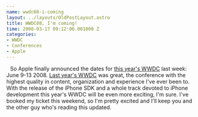 ```yaml
--- 
name: wwdc08-i-coming
layout: ../layouts/OldPostLayout.astro
title: WWDC08, I'm coming!
time: 2008-03-17 09:12:00.001000 Z
categories: 
- WWDC
- Conferences
- Apple
---
```

<img src="http://developer.apple.com/wwdc/images/localnav_wwdc08.gif" style="margin: 10px 10px 0pt 0pt; float: left;" title="wwdc08" alt="" />So Apple finally announced the dates for <a href="http://developer.apple.com/wwdc/">this year's WWDC</a> last week: June 9-13 2008. <a href="http://blog.springenwerk.com/2007_06_01_archive.html">Last year's WWDC</a> was great, the conference with the highest quality in content, organization and experience I've ever been to. With the release of the iPhone SDK and a whole track devoted to iPhone development this year's WWDC will be even more exciting, I'm sure. I've booked my ticket this weekend, so I'm pretty excited and I'll keep you and the other guy who's reading this updated.
